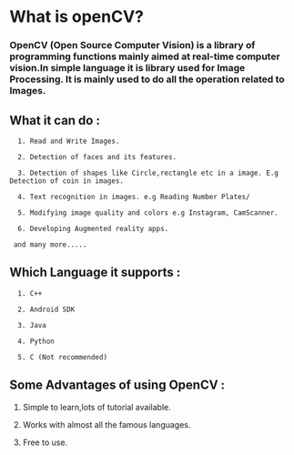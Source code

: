 # What is openCV?

### OpenCV (Open Source Computer Vision) is a library of programming functions mainly aimed at real-time computer vision.In simple language it is library used for Image Processing. It is mainly used to do all the operation related to Images.

## What it can do : 
      1. Read and Write Images.

      2. Detection of faces and its features.

      3. Detection of shapes like Circle,rectangle etc in a image. E.g Detection of coin in images.

      4. Text recognition in images. e.g Reading Number Plates/

      5. Modifying image quality and colors e.g Instagram, CamScanner.

      6. Developing Augmented reality apps.

     and many more.....

## Which Language it supports :     

      1. C++

      2. Android SDK

      3. Java

      4. Python

      5. C (Not recommended)

## Some Advantages of using OpenCV :

   1. Simple to learn,lots of tutorial available.

   2. Works with almost all the famous languages.

   3. Free to use.
   
   
   
   

